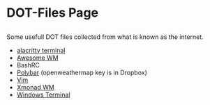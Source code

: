 

# DOT-Files Page
##
  Some usefull DOT files collected from what is known as the internet.
 - [alacritty terminal](https://github.com/alacritty/alacritty)
 - [Awesome WM](https://awesomewm.org/)
 - BashRC
 - [Polybar](https://polybar.github.io/) (openweathermap key is in Dropbox)
 - [Vim](https://github.com/vim/vim)
 - [Xmonad WM](https://xmonad.org/)
 - [Windows Terminal](https://github.com/Microsoft/Terminal)
